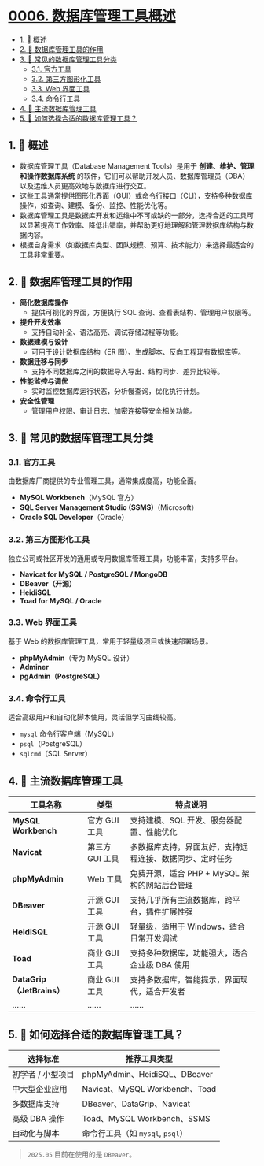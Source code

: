 # [0006. 数据库管理工具概述](https://github.com/tnotesjs/TNotes.sql/tree/main/notes/0006.%20%E6%95%B0%E6%8D%AE%E5%BA%93%E7%AE%A1%E7%90%86%E5%B7%A5%E5%85%B7%E6%A6%82%E8%BF%B0)

<!-- region:toc -->

- [1. 📝 概述](#1--概述)
- [2. 📒 数据库管理工具的作用](#2--数据库管理工具的作用)
- [3. 📒 常见的数据库管理工具分类](#3--常见的数据库管理工具分类)
  - [3.1. 官方工具](#31-官方工具)
  - [3.2. 第三方图形化工具](#32-第三方图形化工具)
  - [3.3. Web 界面工具](#33-web-界面工具)
  - [3.4. 命令行工具](#34-命令行工具)
- [4. 📒 主流数据库管理工具](#4--主流数据库管理工具)
- [5. 🤔 如何选择合适的数据库管理工具？](#5--如何选择合适的数据库管理工具)

<!-- endregion:toc -->

## 1. 📝 概述

- 数据库管理工具（Database Management Tools）是用于 **创建、维护、管理和操作数据库系统** 的软件，它们可以帮助开发人员、数据库管理员（DBA）以及运维人员更高效地与数据库进行交互。
- 这些工具通常提供图形化界面（GUI）或命令行接口（CLI），支持多种数据库操作，如查询、建模、备份、监控、性能优化等。
- 数据库管理工具是数据库开发和运维中不可或缺的一部分，选择合适的工具可以显著提高工作效率、降低出错率，并帮助更好地理解和管理数据库结构与数据内容。
- 根据自身需求（如数据库类型、团队规模、预算、技术能力）来选择最适合的工具非常重要。

## 2. 📒 数据库管理工具的作用

- **简化数据库操作**
  - 提供可视化的界面，方便执行 SQL 查询、查看表结构、管理用户权限等。
- **提升开发效率**
  - 支持自动补全、语法高亮、调试存储过程等功能。
- **数据建模与设计**
  - 可用于设计数据库结构（ER 图）、生成脚本、反向工程现有数据库等。
- **数据迁移与同步**
  - 支持不同数据库之间的数据导入导出、结构同步、差异比较等。
- **性能监控与调优**
  - 实时监控数据库运行状态，分析慢查询，优化执行计划。
- **安全性管理**
  - 管理用户权限、审计日志、加密连接等安全相关功能。

## 3. 📒 常见的数据库管理工具分类

### 3.1. 官方工具

由数据库厂商提供的专业管理工具，通常集成度高，功能全面。

- **MySQL Workbench**（MySQL 官方）
- **SQL Server Management Studio (SSMS)**（Microsoft）
- **Oracle SQL Developer**（Oracle）

### 3.2. 第三方图形化工具

独立公司或社区开发的通用或专用数据库管理工具，功能丰富，支持多平台。

- **Navicat for MySQL / PostgreSQL / MongoDB**
- **DBeaver（开源）**
- **HeidiSQL**
- **Toad for MySQL / Oracle**

### 3.3. Web 界面工具

基于 Web 的数据库管理工具，常用于轻量级项目或快速部署场景。

- **phpMyAdmin**（专为 MySQL 设计）
- **Adminer**
- **pgAdmin（PostgreSQL）**

### 3.4. 命令行工具

适合高级用户和自动化脚本使用，灵活但学习曲线较高。

- `mysql` 命令行客户端（MySQL）
- `psql`（PostgreSQL）
- `sqlcmd`（SQL Server）

## 4. 📒 主流数据库管理工具

| 工具名称 | 类型 | 特点说明 |
| --- | --- | --- |
| **MySQL Workbench** | 官方 GUI 工具 | 支持建模、SQL 开发、服务器配置、性能优化 |
| **Navicat** | 第三方 GUI 工具 | 多数据库支持，界面友好，支持远程连接、数据同步、定时任务 |
| **phpMyAdmin** | Web 工具 | 免费开源，适合 PHP + MySQL 架构的网站后台管理 |
| **DBeaver** | 开源 GUI 工具 | 支持几乎所有主流数据库，跨平台，插件扩展性强 |
| **HeidiSQL** | 开源 GUI 工具 | 轻量级，适用于 Windows，适合日常开发调试 |
| **Toad** | 商业 GUI 工具 | 支持多种数据库，功能强大，适合企业级 DBA 使用 |
| **DataGrip（JetBrains）** | 商业 GUI 工具 | 支持多数据库，智能提示，界面现代，适合开发者 |
| …… | …… | …… |

## 5. 🤔 如何选择合适的数据库管理工具？

| 选择标准          | 推荐工具类型                     |
| ----------------- | -------------------------------- |
| 初学者 / 小型项目 | phpMyAdmin、HeidiSQL、DBeaver    |
| 中大型企业应用    | Navicat、MySQL Workbench、Toad   |
| 多数据库支持      | DBeaver、DataGrip、Navicat       |
| 高级 DBA 操作     | Toad、MySQL Workbench、SSMS      |
| 自动化与脚本      | 命令行工具（如 `mysql`, `psql`） |

> `2025.05` 目前在使用的是 `DBeaver`。
